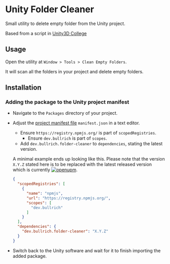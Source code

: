 # Unity Folder Cleaner

Small utility to delete empty folder from the Unity project.

Based from a script in [Unity3D College](https://unity3d.college/2017/06/28/removing-empty-unity-folders-meta-files/)

## Usage

Open the utility at `Window > Tools > Clean Empty Folders`.

It will scan all the folders in your project and delete empty folders.

## Installation

### Adding the package to the Unity project manifest

* Navigate to the `Packages` directory of your project.
* Adjust the [project manifest file][Project-Manifest] `manifest.json` in a text editor.
  * Ensure `https://registry.npmjs.org/` is part of `scopedRegistries`.
    * Ensure `dev.bullrich` is part of `scopes`.
  * Add `dev.bullrich.folder-cleaner` to `dependencies`, stating the latest version.

  A minimal example ends up looking like this. 
  Please note that the version `X.Y.Z` stated here is to be replaced with the latest released version which is currently 
  [![openupm](https://img.shields.io/npm/v/dev.bullrich.folder-cleaner?label=openupm&registry_uri=https://package.openupm.com)][OpenUPM].
  ```json
  {
    "scopedRegistries": [
      {
        "name": "npmjs",
        "url": "https://registry.npmjs.org/",
        "scopes": [
          "dev.bullrich"
        ]
      }
    ],
    "dependencies": {
      "dev.bullrich.folder-cleaner": "X.Y.Z"
    }
  }
  ```
* Switch back to the Unity software and wait for it to finish importing the added package.

[Project-Manifest]: https://docs.unity3d.com/Manual/upm-manifestPrj.html
[OpenUPM]: https://openupm.com/packages/dev.bullrich.folder-cleaner/